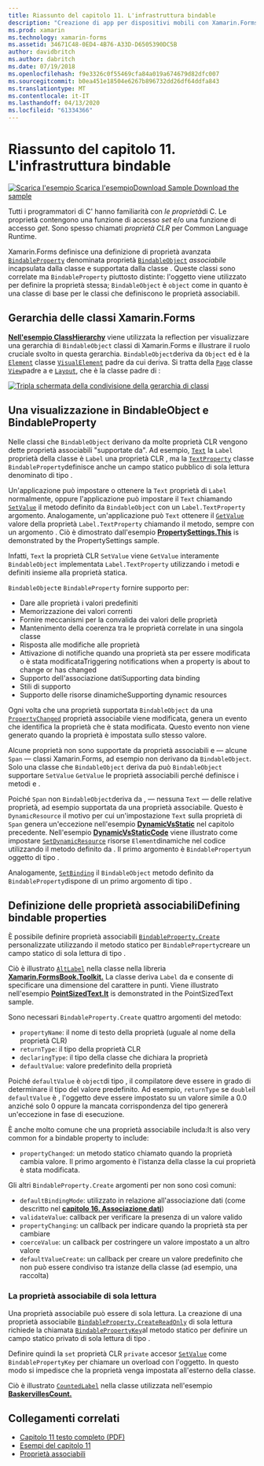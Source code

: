 ```yaml
---
title: Riassunto del capitolo 11. L'infrastruttura bindable
description: "Creazione di app per dispositivi mobili con Xamarin.Forms: riepilogo del capitolo 11. L'infrastruttura bindable"
ms.prod: xamarin
ms.technology: xamarin-forms
ms.assetid: 34671C48-0ED4-4B76-A33D-D6505390DC5B
author: davidbritch
ms.author: dabritch
ms.date: 07/19/2018
ms.openlocfilehash: f9e3326c0f55469cfa84a019a674679d82dfc007
ms.sourcegitcommit: b0ea451e18504e6267b896732dd26df64ddfa843
ms.translationtype: MT
ms.contentlocale: it-IT
ms.lasthandoff: 04/13/2020
ms.locfileid: "61334366"
---
```

# <a name="summary-of-chapter-11-the-bindable-infrastructure"></a>Riassunto del capitolo 11. L'infrastruttura bindable

[![Scarica](~/media/shared/download.png) l'esempio Scarica l'esempioDownload Sample Download the sample](https://github.com/xamarin/xamarin-forms-book-samples/tree/master/Chapter11)

Tutti i programmatori di C' hanno familiarità con *le proprietà*di C. Le proprietà contengono una funzione di accesso *set* e/o una funzione di accesso *get.* Sono spesso chiamati *proprietà CLR* per Common Language Runtime.

Xamarin.Forms definisce una definizione di proprietà avanzata [`BindableProperty`](xref:Xamarin.Forms.BindableProperty) denominata proprietà [`BindableObject`](xref:Xamarin.Forms.BindableObject) *associabile* incapsulata dalla classe e supportata dalla classe . Queste classi sono correlate ma `BindableProperty` piuttosto distinte: l'oggetto viene utilizzato per definire la proprietà stessa; `BindableObject` è `object` come in quanto è una classe di base per le classi che definiscono le proprietà associabili.

## <a name="the-xamarinforms-class-hierarchy"></a>Gerarchia delle classi Xamarin.Forms

[**Nell'esempio ClassHierarchy**](https://github.com/xamarin/xamarin-forms-book-samples/tree/master/Chapter11/ClassHierarchy) viene utilizzata la reflection per visualizzare una gerarchia di `BindableObject` classi di Xamarin.Forms e illustrare il ruolo cruciale svolto in questa gerarchia. `BindableObject`deriva da `Object` ed è la [`Element`](xref:Xamarin.Forms.Element) classe [`VisualElement`](xref:Xamarin.Forms.VisualElement) padre da cui deriva. Si tratta della [`Page`](xref:Xamarin.Forms.Page) classe [`View`](xref:Xamarin.Forms.View)padre a e [`Layout`](xref:Xamarin.Forms.Layout), che è la classe padre di :

[![Tripla schermata della condivisione della gerarchia di classi](images/ch11fg01-small.png "Condivisione della gerarchia di classiClass Hierarchy Sharing")](images/ch11fg01-large.png#lightbox "Condivisione della gerarchia di classiClass Hierarchy Sharing")

## <a name="a-peek-into-bindableobject-and-bindableproperty"></a>Una visualizzazione in BindableObject e BindableProperty

Nelle classi che `BindableObject` derivano da molte proprietà CLR vengono dette proprietà associabili "supportate da". Ad esempio, [`Text`](xref:Xamarin.Forms.Label.Text) la `Label` proprietà della classe è `Label` una proprietà CLR , ma la [`TextProperty`](xref:Xamarin.Forms.Label.TextProperty) classe `BindableProperty`definisce anche un campo statico pubblico di sola lettura denominato di tipo .

Un'applicazione può impostare o ottenere la `Text` proprietà di `Label` normalmente, oppure l'applicazione può impostare il `Text` chiamando [`SetValue`](xref:Xamarin.Forms.BindableObject.SetValue(Xamarin.Forms.BindableProperty,System.Object)) il metodo definito da `BindableObject` con un `Label.TextProperty` argomento. Analogamente, un'applicazione può `Text` ottenere il [`GetValue`](xref:Xamarin.Forms.BindableObject.GetValue(Xamarin.Forms.BindableProperty)) valore della proprietà `Label.TextProperty` chiamando il metodo, sempre con un argomento . Ciò è dimostrato dall'esempio [**PropertySettings.This**](https://github.com/xamarin/xamarin-forms-book-samples/tree/master/Chapter11/PropertySettings) is demonstrated by the PropertySettings sample.

Infatti, `Text` la proprietà CLR `SetValue` viene `GetValue` interamente `BindableObject` implementata `Label.TextProperty` utilizzando i metodi e definiti insieme alla proprietà statica.

`BindableObject`e `BindableProperty` fornire supporto per:

- Dare alle proprietà i valori predefiniti
- Memorizzazione dei valori correnti
- Fornire meccanismi per la convalida dei valori delle proprietà
- Mantenimento della coerenza tra le proprietà correlate in una singola classe
- Risposta alle modifiche alle proprietà
- Attivazione di notifiche quando una proprietà sta per essere modificata o è stata modificataTriggering notifications when a property is about to change or has changed
- Supporto dell'associazione datiSupporting data binding
- Stili di supporto
- Supporto delle risorse dinamicheSupporting dynamic resources

Ogni volta che una proprietà supportata `BindableObject` da una [`PropertyChanged`](xref:Xamarin.Forms.BindableObject.PropertyChanged) proprietà associabile viene modificata, genera un evento che identifica la proprietà che è stata modificata. Questo evento non viene generato quando la proprietà è impostata sullo stesso valore.

Alcune proprietà non sono supportate da proprietà associabili e &mdash; alcune `Span` &mdash; classi Xamarin.Forms, ad esempio non derivano da `BindableObject`. Solo una classe che `BindableObject` deriva da può `BindableObject` supportare `SetValue` `GetValue` le proprietà associabili perché definisce i metodi e .

Poiché `Span` non `BindableObject`deriva da , &mdash; nessuna `Text` &mdash; delle relative proprietà, ad esempio supportata da una proprietà associabile. Questo è `DynamicResource` il motivo per cui un'impostazione `Text` sulla proprietà di `Span` genera un'eccezione nell'esempio [**DynamicVsStatic**](https://github.com/xamarin/xamarin-forms-book-samples/tree/master/Chapter10/DynamicVsStatic) nel capitolo precedente. Nell'esempio [**DynamicVsStaticCode**](https://github.com/xamarin/xamarin-forms-book-samples/tree/master/Chapter11/DynamicVsStaticCode) viene illustrato come impostare [`SetDynamicResource`](xref:Xamarin.Forms.Element.SetDynamicResource(Xamarin.Forms.BindableProperty,System.String)) risorse `Element`dinamiche nel codice utilizzando il metodo definito da . Il primo argomento è `BindableProperty`un oggetto di tipo .

Analogamente, [`SetBinding`](xref:Xamarin.Forms.BindableObject.SetBinding(Xamarin.Forms.BindableProperty,Xamarin.Forms.BindingBase)) il `BindableObject` metodo definito da `BindableProperty`dispone di un primo argomento di tipo .

## <a name="defining-bindable-properties"></a>Definizione delle proprietà associabiliDefining bindable properties

È possibile definire proprietà associabili [`BindableProperty.Create`](xref:Xamarin.Forms.BindableProperty.Create(System.String,System.Type,System.Type,System.Object,Xamarin.Forms.BindingMode,Xamarin.Forms.BindableProperty.ValidateValueDelegate,Xamarin.Forms.BindableProperty.BindingPropertyChangedDelegate,Xamarin.Forms.BindableProperty.BindingPropertyChangingDelegate,Xamarin.Forms.BindableProperty.CoerceValueDelegate,Xamarin.Forms.BindableProperty.CreateDefaultValueDelegate)) personalizzate utilizzando il metodo statico per `BindableProperty`creare un campo statico di sola lettura di tipo .

Ciò è illustrato [`AltLabel`](https://github.com/xamarin/xamarin-forms-book-samples/blob/master/Libraries/Xamarin.FormsBook.Toolkit/Xamarin.FormsBook.Toolkit/AltLabel.cs) nella classe nella libreria [**Xamarin.FormsBook.Toolkit.**](https://github.com/xamarin/xamarin-forms-book-samples/tree/master/Libraries/Xamarin.FormsBook.Toolkit) La classe deriva `Label` da e consente di specificare una dimensione del carattere in punti. Viene illustrato nell'esempio [**PointSizedText.It**](https://github.com/xamarin/xamarin-forms-book-samples/tree/master/Chapter11/PointSizedText) is demonstrated in the PointSizedText sample.

Sono necessari `BindableProperty.Create` quattro argomenti del metodo:

- `propertyName`: il nome di testo della proprietà (uguale al nome della proprietà CLR)
- `returnType`: il tipo della proprietà CLR
- `declaringType`: il tipo della classe che dichiara la proprietà
- `defaultValue`: valore predefinito della proprietà

Poiché `defaultValue` è `object`di tipo , il compilatore deve essere in grado di determinare il tipo del valore predefinito. Ad esempio, `returnType` se `double`il `defaultValue` è , l'oggetto deve essere impostato su un valore simile a 0.0 anziché solo 0 oppure la mancata corrispondenza del tipo genererà un'eccezione in fase di esecuzione.

È anche molto comune che una proprietà associabile includa:It is also very common for a bindable property to include:

- `propertyChanged`: un metodo statico chiamato quando la proprietà cambia valore. Il primo argomento è l'istanza della classe la cui proprietà è stata modificata.

Gli altri `BindableProperty.Create` argomenti per non sono così comuni:

- `defaultBindingMode`: utilizzato in relazione all'associazione dati (come descritto nel [**capitolo 16. Associazione dati**](chapter16.md))
- `validateValue`: callback per verificare la presenza di un valore valido
- `propertyChanging`: un callback per indicare quando la proprietà sta per cambiare
- `coerceValue`: un callback per costringere un valore impostato a un altro valore
- `defaultValueCreate`: un callback per creare un valore predefinito che non può essere condiviso tra istanze della classe (ad esempio, una raccolta)

### <a name="the-read-only-bindable-property"></a>La proprietà associabile di sola lettura

Una proprietà associabile può essere di sola lettura. La creazione di una proprietà associabile [`BindableProperty.CreateReadOnly`](xref:Xamarin.Forms.BindableProperty.CreateReadOnly(System.String,System.Type,System.Type,System.Object,Xamarin.Forms.BindingMode,Xamarin.Forms.BindableProperty.ValidateValueDelegate,Xamarin.Forms.BindableProperty.BindingPropertyChangedDelegate,Xamarin.Forms.BindableProperty.BindingPropertyChangingDelegate,Xamarin.Forms.BindableProperty.CoerceValueDelegate,Xamarin.Forms.BindableProperty.CreateDefaultValueDelegate)) di sola lettura richiede la chiamata [`BindablePropertyKey`](xref:Xamarin.Forms.BindablePropertyKey)al metodo statico per definire un campo statico privato di sola lettura di tipo .

Definire quindi la `set` proprietà CLR `private` accesor [`SetValue`](xref:Xamarin.Forms.BindableObject.SetValue(Xamarin.Forms.BindablePropertyKey,System.Object)) come `BindablePropertyKey` per chiamare un overload con l'oggetto. In questo modo si impedisce che la proprietà venga impostata all'esterno della classe.

Ciò è illustrato [`CountedLabel`](https://github.com/xamarin/xamarin-forms-book-samples/blob/master/Libraries/Xamarin.FormsBook.Toolkit/Xamarin.FormsBook.Toolkit/CountedLabel.cs) nella classe utilizzata nell'esempio [**BaskervillesCount.**](https://github.com/xamarin/xamarin-forms-book-samples/tree/master/Chapter11/BaskervillesCount)

## <a name="related-links"></a>Collegamenti correlati

- [Capitolo 11 testo completo (PDF)](https://download.xamarin.com/developer/xamarin-forms-book/XamarinFormsBook-Ch11-Apr2016.pdf)
- [Esempi del capitolo 11](https://github.com/xamarin/xamarin-forms-book-samples/tree/master/Chapter11)
- [Proprietà associabili](~/xamarin-forms/xaml/bindable-properties.md)
